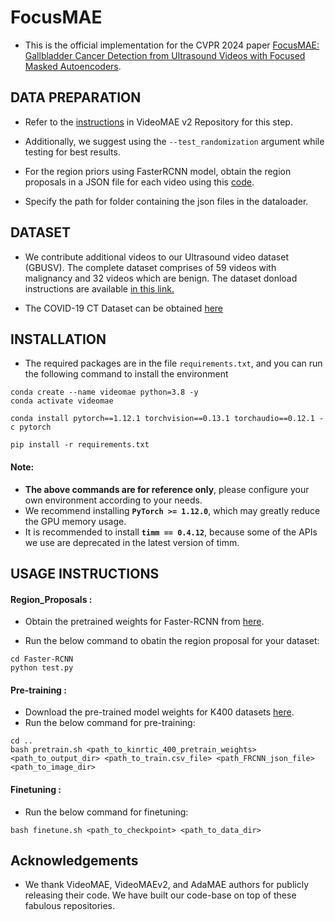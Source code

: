 # FocusMAE

- This is the official implementation for the CVPR 2024 paper [FocusMAE: Gallbladder Cancer Detection from Ultrasound Videos with Focused Masked Autoencoders](https://arxiv.org/abs/2403.08848).


## DATA PREPARATION

- Refer to the [instructions](https://github.com/OpenGVLab/VideoMAEv2/blob/master/docs/DATASET.md) in VideoMAE v2 Repository for this step.

- Additionally, we suggest using the `--test_randomization` argument while testing for best results.

- For the region priors using FasterRCNN model, obtain the region proposals in a JSON file for each video using this [code](https://drive.google.com/file/d/1E_LoLKjZ1Co-HrAcPbDasHpDXrJ3Caw2/view).

- Specify the path for folder containing the json files in the dataloader. 


## DATASET

- We contribute additional videos to our Ultrasound video dataset (GBUSV). The complete dataset comprises of 59 videos with malignancy and 32 videos which are benign. The dataset donload instructions are available [in this link.](https://gbc-iitd.github.io/focusmae#dataset)

- The COVID-19 CT Dataset can be obtained [here](https://pubmed.ncbi.nlm.nih.gov/33927208/)

## INSTALLATION 

- The required packages are in the file `requirements.txt`, and you can run the following command to install the environment

```
conda create --name videomae python=3.8 -y
conda activate videomae

conda install pytorch==1.12.1 torchvision==0.13.1 torchaudio==0.12.1 -c pytorch

pip install -r requirements.txt
```

#### Note:
- **The above commands are for reference only**, please configure your own environment according to your needs.
- We recommend installing **`PyTorch >= 1.12.0`**, which may greatly reduce the GPU memory usage.
- It is recommended to install **`timm == 0.4.12`**, because some of the APIs we use are deprecated in the latest version of timm.


## USAGE INSTRUCTIONS

#### Region_Proposals : 

- Obtain the pretrained weights for Faster-RCNN from [here](https://drive.google.com/file/d/1E_LoLKjZ1Co-HrAcPbDasHpDXrJ3Caw2/view).

- Run the below command to obatin the region proposal for your dataset:

```
cd Faster-RCNN
python test.py
```

#### Pre-training : 
- Download the pre-trained model weights for K400 datasets [here](https://github.com/wgcban/adamae/releases/tag/v1).
- Run the below command for pre-training:

```
cd ..
bash pretrain.sh <path_to_kinrtic_400_pretrain_weights> <path_to_output_dir> <path_to_train.csv_file> <path_FRCNN_json_file> <path_to_image_dir>
```

#### Finetuning : 
- Run the below command for finetuning:

```
bash finetune.sh <path_to_checkpoint> <path_to_data_dir>
```

## Acknowledgements
- We thank VideoMAE, VideoMAEv2, and AdaMAE authors for publicly releasing their code. We have built our code-base on top of these fabulous repositories.
